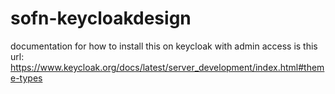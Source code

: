 # sofn-keycloakdesign

documentation for how to install this on keycloak with admin access is this url: 
    https://www.keycloak.org/docs/latest/server_development/index.html#theme-types
    
 
    

